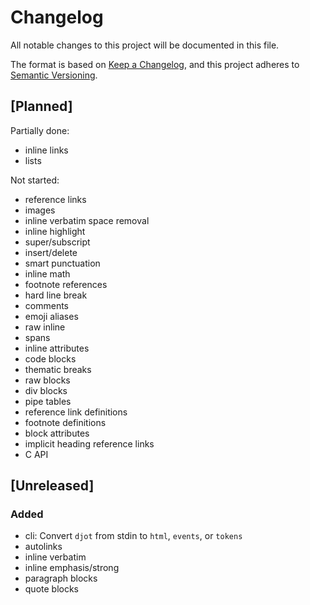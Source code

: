 # Changelog
All notable changes to this project will be documented in this file.

The format is based on [Keep a Changelog](https://keepachangelog.com/en/1.0.0/),
and this project adheres to [Semantic Versioning](https://semver.org/spec/v2.0.0.html).

## [Planned]

Partially done:

- inline links
- lists

Not started:

- reference links
- images
- inline verbatim space removal
- inline highlight
- super/subscript
- insert/delete
- smart punctuation
- inline math
- footnote references
- hard line break
- comments
- emoji aliases
- raw inline
- spans
- inline attributes
- code blocks
- thematic breaks
- raw blocks
- div blocks
- pipe tables
- reference link definitions
- footnote definitions
- block attributes
- implicit heading reference links
- C API


## [Unreleased]

### Added

- cli: Convert `djot` from stdin to `html`, `events`, or `tokens`
- autolinks
- inline verbatim
- inline emphasis/strong
- paragraph blocks
- quote blocks

